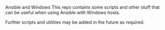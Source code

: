 Ansible and Windows
This repo contains some scripts and other stuff that can be useful when using Ansible with Windows hosts.

Further scripts and utilities may be added in the future as required.
